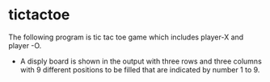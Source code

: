 # tictactoe 
The following program is tic tac toe game which includes player-X and player -O.
* A disply board is shown in the output with three rows and three columns with 9 different positions
 to be filled that are indicated by number 1 to 9.
